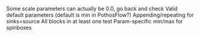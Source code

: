 Some scale parameters can actually be 0.0, go back and check
Valid default parameters (default is min in PothosFlow?)
Appending/repeating for sinks+source
All blocks in at least one test
Param-specific min/max for spinboxes
